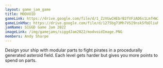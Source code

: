 ```yaml
---
layout: game_jam_game
title: MODVOID
gameLink: https://drive.google.com/file/d/1_ZzVUwCHEbrB2fVFzAD6s1LmfHW2izow/view?usp=sharing
gameLinkMac: https://drive.google.com/file/d/1275bg73Mh7V5I9nsk5fbDliuNrUAO-RR/view?usp=sharing
jamName: SIGGD Game Jam 2022
imageLink: /img/gamejams/siggdJam2022/modvoidImage.PNG
members: Andy Sharpe
---
```

<!--Put description here:-->
Design your ship with modular parts to fight pirates in a procedurally generated asteroid field. Each level gets harder but gives you more points to spend on parts.